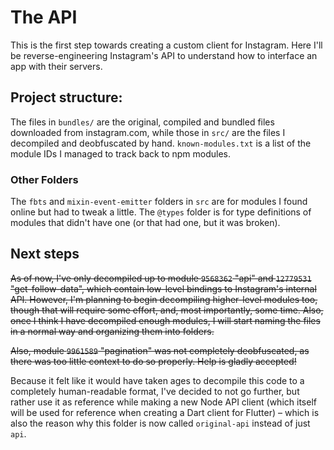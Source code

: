 # The API

This is the first step towards creating a custom client for Instagram. Here I'll be reverse-engineering Instagram's API to understand how to interface an app with their servers.


## Project structure:

The files in `bundles/` are the original, compiled and bundled files downloaded from instagram.com, while those in `src/` are the files I decompiled and deobfuscated by hand. `known-modules.txt` is a list of the module IDs I managed to track back to npm modules.

### Other Folders
The `fbts` and `mixin-event-emitter` folders in `src` are for modules I found online but had to tweak a little. The `@types` folder is for type definitions of modules that didn't have one (or that had one, but it was broken).

## Next steps
<s>As of now, I've only decompiled up to module `9568362` "api" and `12779531` "get-follow-data", which contain low-level bindings to Instagram's internal API. However, I'm planning to begin decompiling higher-level modules too, though that will require some effort, and, most importantly, some time. Also, once I think I have decompiled enough modules, I will start naming the files in a normal way and organizing them into folders.

Also, module `9961589` "pagination" was not completely deobfuscated, as there was too little context to do so properly. Help is gladly accepted!</s>

Because it felt like it would have taken ages to decompile this code to a completely human-readable format, I've decided to not go further, but rather use it as reference while making a new Node API client (which itself will be used for reference when creating a Dart client for Flutter) – which is also the reason why this folder is now called `original-api` instead of just `api`.